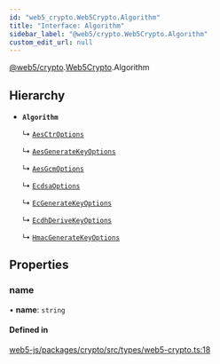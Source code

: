 ```yaml
---
id: "web5_crypto.Web5Crypto.Algorithm"
title: "Interface: Algorithm"
sidebar_label: "@web5/crypto.Web5Crypto.Algorithm"
custom_edit_url: null
---
```


[@web5/crypto](../modules/web5_crypto.md).[Web5Crypto](../namespaces/web5_crypto.Web5Crypto.md).Algorithm

## Hierarchy

- **`Algorithm`**

  ↳ [`AesCtrOptions`](web5_crypto.Web5Crypto.AesCtrOptions.md)

  ↳ [`AesGenerateKeyOptions`](web5_crypto.Web5Crypto.AesGenerateKeyOptions.md)

  ↳ [`AesGcmOptions`](web5_crypto.Web5Crypto.AesGcmOptions.md)

  ↳ [`EcdsaOptions`](web5_crypto.Web5Crypto.EcdsaOptions.md)

  ↳ [`EcGenerateKeyOptions`](web5_crypto.Web5Crypto.EcGenerateKeyOptions.md)

  ↳ [`EcdhDeriveKeyOptions`](web5_crypto.Web5Crypto.EcdhDeriveKeyOptions.md)

  ↳ [`HmacGenerateKeyOptions`](web5_crypto.Web5Crypto.HmacGenerateKeyOptions.md)

## Properties

### name

• **name**: `string`

#### Defined in

[web5-js/packages/crypto/src/types/web5-crypto.ts:18](https://github.com/TBD54566975/web5-js/blob/ff920f5/packages/crypto/src/types/web5-crypto.ts#L18)
